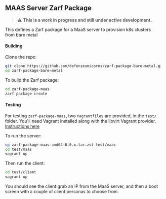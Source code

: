 ## MAAS Server Zarf Package

>⚠️ **This is a work in progress and still under active development.**

This defines a Zarf package for a MaaS server to provision k8s clusters from bare metal

#### **Building**

Clone the repo:

```bash
git clone https://github.com/defenseunicorns/zarf-package-bare-metal.git
cd zarf-package-bare-metal
```

To build the Zarf package:

```bash
cd zarf-package-maas
zarf package create
```

#### **Testing**

For testing `zarf-package-maas`, two `Vagrantfile`s are provided, in the `test/` folder. You'll need Vagrant installed along with the libvirt Vagrant provider. [Instructions here](https://vagrant-libvirt.github.io/vagrant-libvirt/)

To run the server:


```bash
cp zarf-package-maas-amd64-0.0.x.tar.zst test/maas
cd test/maas
vagrant up
```

Then run the client:


```bash
cd test/client
vagrant up
```

You should see the client grab an IP from the MaaS server, and then a boot screen with a couple of client personas to choose from.
